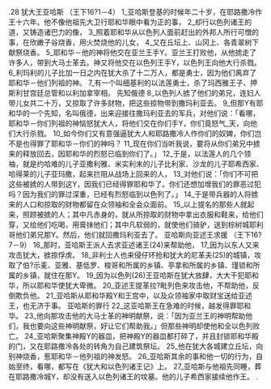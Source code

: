 .28 
犹大王亚哈斯 
（王下16?1－4） 
1_亚哈斯登基的时候年二十岁，在耶路撒冷作王十六年。他不像他祖先大卫行耶和华眼中看为正的事， 2_却行以色列诸王的道，又铸造诸巴力的像， 3_照着耶和华从以色列人面前赶出的外邦人所行可憎的事，在欣嫩子谷烧香，用火焚烧他的儿女， 4_又在丘坛上、山冈上、各青翠树下献祭烧香。 
5_耶和华－他的神将他交在亚兰王手Y。亚兰王打败他，从他掳走了许多人，带到大马士革去。神又将他交在以色列王手Y，以色列王向他大行杀戮。 6_利玛利的儿子比加一日之内在犹大杀了十二万人，都是勇士，因为他们离弃了耶和华－他们列祖的神。 7_有一个叫细基利的以法莲勇士，杀了玛西雅王子、押斯利甘宫廷总管和以利加拿宰相。 
先知俄德 
8_以色列人掳了他们的弟兄，连妇人带儿女共二十万，又掠取了许多财物，把这些掠物带到撒玛利亚去。 9_但那Y有耶和华的一个先知，名叫俄德，出来迎接往撒玛利亚去的军兵，对他们说：「看哪，耶和华－你们列祖的神恼怒犹大人，将他们交在你们手Y，你们竟怒气_天，向他们大行杀戮。 10_如今你们又有意强逼犹大人和耶路撒冷人作你们的奴婢，你们岂不是也得罪了耶和华－你们的神吗？ 11_现在你们当听我说，要将从你们弟兄中掳来的释放回去，因耶和华的烈怒已临到你们了。」 12_于是，以法莲人的几个领袖，就是约哈难的儿子亚撒利雅、米实利末的儿子比利家、沙龙的儿子耶希西家、哈得莱的儿子亚玛撒，起来拦阻从战场上回来的人， 13_对他们说：「你们不可把这些被掳的人带到这Y，因我们已经得罪耶和华了。你们还想加增我们的罪恶过犯吗？因为我们的罪过深重，已经有烈怒临到以色列了。」 14_于是带兵器的人将掳来的人口和掠取的财物都留在众领袖和全会众面前。 15_以上提名的那些人就起来，照顾被掳的人；其中凡赤身的，就从所掠取的财物中拿出衣服和鞋来，给他们穿，又给他们吃喝，用膏抹他们；其中凡软弱的，就使他们骑驴，送到棕树城耶利哥他们弟兄那Y。然后，他们就回撒玛利亚去了。 
亚哈斯向亚述王求援 
（王下16?7－9） 
16_那时，亚哈斯王派人去求亚述诸王(24)来帮助他， 17_因为以东人又来攻击犹大，掳掠俘虏。 18_非利士人也来侵仔环抢和犹大的尼革夫(25)的城镇，攻取了伯?示麦、亚雅、基低罗、梭哥和所属的乡镇、亭拿和所属的乡镇、瑾锁和所属的乡镇，就住在那Y。 19_因为以色列(26)王亚哈斯在犹大放肆，大大干犯耶和华，所以耶和华使犹大卑微。 20_亚述王提革拉?毗列色来攻击他，不帮助他，反倒欺负他。 21_亚哈斯从耶和华殿Y和王宫中，以及众领袖家中取财宝送给亚述王，也无济于事。 
亚哈斯的罪行 
22_这亚哈斯王在急难的时候，越发得罪耶和华。 23_他向那攻击他的大马士革的神明献祭，说：「因为亚兰王的神明帮助他们，我也要向这些神明献祭，好让它们帮助我。」但那些神明却使他和全以色列败亡。 24_亚哈斯聚集神殿Y的器皿，把神殿Y的器皿都打碎了，并且封锁耶和华殿的门，又在耶路撒冷各处的转角为自己建筑祭坛。 25_他在犹大各城建立丘坛，向别神烧香，惹耶和华－他列祖的神发怒。 26_亚哈斯其余的事和他一切的行为，自始至终，看哪，都写在《犹大和以色列诸王记》上。 27_亚哈斯与他祖先同睡，葬在耶路撒冷城Y，却没有送入以色列诸王的坟墓。他的儿子希西家接续他作王。 
 .